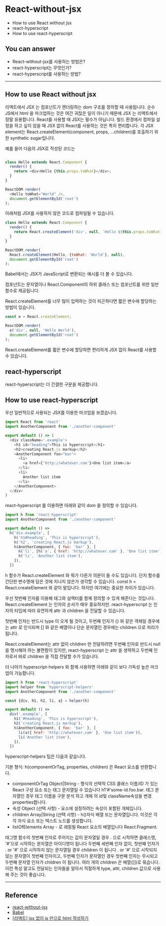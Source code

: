 # React-without-jsx

- How to use React without jsx
- react-hyperscript
- How to use react-hyperscript

## You can answer

- React-without-jsx를 사용하는 방법은?
- react-hyperscript는 무엇인가?
- react-hyperscript를 사용하는 방법?

------

## How to use React without jsx

리액트에서 JSX 는 컴포넌트가 렌더링하는 dom 구조를 정의할 때 사용됩니다. 순수 JS에서 html 을 마크업하는 것은 여간 귀찮은 일이 아니기 때문에 JSX 는 리액트에서 정말 유용합니다.
React를 사용할 때 JSX는 필수가 아닙니다. 빌드 환경에서 컴파일 설정을 하고 싶지 않을 때 JSX 없이 React를 사용하는 것은 특히 편리합니다.
각 JSX element는 React.createElement(component, props, ...children)를 호출하기 위한 synthetic sugar입니다. 


예를 들어 다음의 JSX로 작성된 코드는

```javascript

class Hello extends React.Component {
  render() {
    return <div>Hello {this.props.toWhat}</div>;
  }
}

ReactDOM.render(
  <Hello toWhat="World" />,
  document.getElementById('root')
);

```

아래처럼 JSX를 사용하지 않은 코드로 컴파일될 수 있습니다.

```javascript
class Hello extends React.Component {
  render() {
    return React.createElement('div', null, `Hello ${this.props.toWhat}`);
  }
}

ReactDOM.render(
  React.createElement(Hello, {toWhat: 'World'}, null),
  document.getElementById('root')
);
```


Babel에서는 JSX가 JavaScript로 변환되는 예시를 더 볼 수 있습니다.

컴포넌트는 문자열이나 React.Component의 하위 클래스 또는 컴포넌트를 위한 일반 함수로 제공됩니다.

React.createElement를 너무 많이 입력하는 것이 피곤하다면 짧은 변수에 할당하는 방법이 있습니다.

```javascript
const e = React.createElement;

ReactDOM.render(
  e('div', null, 'Hello World'),
  document.getElementById('root')
);
```


React.createElement를 짧은 변수에 할당하면 편리하게 JSX 없이 React를 사용할 수 있습니다.

## react-hyperscript

react-hyperscript는 더 간결한 구문을 제공합니다.

## How to use react-hyperscript

우선 일반적으로 사용되는 JSX를 이용한 마크업을 보겠습니다.

```javascript
import React from 'react'
import AnotherComponent from './another-component'

export default () => (
  <div className='.example'>
    <h1 id="heading">This is hyperscript</h1>
    <h2>creating React.js markup</h2>
    <AnotherComponent foo="bar">
      <li>
        <a href={'http://whatever.com'}>One list item</a>
      </li>
      <li>
        Another list item
      </li>
    </AnotherComponent>
  </div>
)
```

react-hyperscript 를 이용하면 아래와 같이 dom 을 정의할 수 있습니다.



```javascript
import h from 'react-hyperscript'
import AnotherComponent from './another-component'

export default () =>
  h('div.example', [
    h('h1#heading', 'This is hyperscript'),
    h('h2', 'creating React.js markup'),
    h(AnotherComponent, { foo: 'bar' }, [
      h('li', [h('a', { href: 'http://whatever.com' }, 'One list item')]),
      h('li', 'Another list item'),
    ]),
  ])
```

h 함수가 React.createElement 와 뭐가 다른가 의문이 들 수도 있습니다. 
단지 함수를 간단한 변수명에 담은 것에 지나지 않은가 생각할 수 있습니다. const h = React.createElement 와 같이 말입니다. 
하지만 여기에는 중요한 차이가 있습니다.

우선 첫번째 인자를 이용해 태그와 실렉터를 함께 정의할 수 있게 해준다는 것입니다.
React.createElement 는 인자의 순서가 매우 중요하지만. react-hyperscript 는 인자의 타입에 따라 유연하게 attr 과 children 을 전달할 수 있습니다.

첫번째 인자는 반드시 type 이 오게 될 것이고, 두번째 인자가 {} 와 같은 객체일 경우에는 attr 로 인식되며 [] 와 같은 배열이나 단순 문자열인 경우에는 children 으로 처리가 됩니다.

React.createElement는 attr 없이 children 만 전달하려면 두번째 인자로 반드시 null 을 명시해야 하는 불편함이 있지만, react-hyperscript 는 attr 을 생략하고 두번째 인자로서 바로 children 을 직접 전달할 수가 있습니다.

더 나아가 hyperscript-helpers 와 함께 사용하면 아래와 같이 보다 가독성 높은 마크업이 가능합니다.

```javascript
import h from 'react-hyperscript'
import helper from 'hyperscript-helpers'
import AnotherComponent from './another-component'

const {div, h1, h2, li, a} = helper(h)

export default () =>
  div('.example', [
    h1('#heading', 'This is hyperscript'),
    h2('creating React.js markup'),
    h(AnotherComponent, { foo: 'bar' }, [
      li(a({ href: 'http://whatever.com' }, 'One list item')),
      li('Another list item'),
    ]),
  ])
```

hyperscript-helpers 팁은 다음과 같습니다.

기본 형식: h(componentOrTag, properties, children)
은 React 요소를 반환합니다.

- componentOrTag Object|String - 형식의 선택적 CSS 클래스 이름/ID 가 있는 React 구성 요소 또는 태그 문자열일 수 있습니다 h1'#'some-id.foo.bar. 태그 문자열인 경우 태그 이름을 구문 분석 하고 개체 의 id및 className속성을 변경 properties합니다.
- 속성 Object (선택 사항) - 요소에 설정하려는 속성이 포함된 개체입니다.
- children Array|String (선택 사항) - h()자식 배열 또는 문자열입니다. 이것은 각각 자식 요소 또는 텍스트 노드를 생성합니다.
- listOfElements Array - 로 래핑될 React 요소의 배열입니다 React.Fragment.

태그명 함수의 첫번째 인자로 주어지는 값이 문자열일 경우
. 으로 시작하면 클래스명, '#'으로 시작하는 문자열은 아이디명이 됩니다
두번째 세번째 인자 없이, 첫번째 인자가 . or '#' 으로 시작하지 않는 문자열일 경우 children 이 됩니다
. or '#' 으로 시작되지 않는 문자열이 첫번째 인자이고, 두번째 인자가 문자열인 경우 첫번째 인자는 무시되고 두번째 문자열 인자가 children 이 됩니다.
여러 개의 children 은 배열([])로 묶습니다.
이런 특성 말고도 전달되는 인자들을 알아서 적절하게 type, attr, children 값으로 사용해 주는 것이 좋습니다.

------

## Reference

- [react-without-jsx](https://ko.reactjs.org/docs/react-without-jsx.html)
- [Babel](https://babeljs.io/repl/#?browsers=defaults%2C%20not%20ie%2011%2C%20not%20ie_mob%2011&build=&builtIns=false&corejs=3.6&spec=false&loose=false&code_lz=GYVwdgxgLglg9mABACwKYBt1wBQEpEDeAUIogE6pQhlIA8AJjAG4B8AEhlogO5xnr0AhLQD0jVgG4iAXyJA&debug=false&forceAllTransforms=false&shippedProposals=false&circleciRepo=&evaluate=false&fileSize=false&timeTravel=false&sourceType=module&lineWrap=true&presets=react&prettier=false&targets=&version=7.14.8&externalPlugins=)
- [[리액트] jsx 없이 js 만으로 html 작성하기](https://min9nim.vercel.app/2020-08-30-react-hyperscript/)